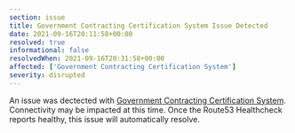 ```yaml
---
section: issue
title: Government Contracting Certification System Issue Detected
date: 2021-09-16T20:11:58+00:00
resolved: true
informational: false
resolvedWhen: 2021-09-16T20:31:58+00:00
affected: ['Government Contracting Certification System']
severity: disrupted
---
```

An issue was dectected with [Government Contracting Certification System](https://certify.sba.gov).  Connectivity may be impacted at this time.  Once the Route53 Healthcheck reports healthy, this issue will automatically resolve.
